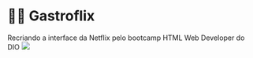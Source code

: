 <h1>🐱‍💻 Gastroflix</h1>

Recriando a interface da Netflix pelo bootcamp HTML Web Developer do DIO
<img src="https://user-images.githubusercontent.com/79284447/117163375-f6f84780-ad99-11eb-9c83-07bfdcae8cc9.png">
